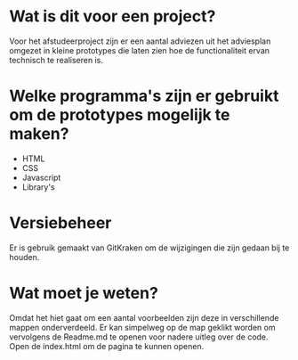 # Wat is dit voor een project?
Voor het afstudeerproject zijn er een aantal adviezen uit het adviesplan omgezet in kleine prototypes die laten zien hoe de functionaliteit ervan technisch te realiseren is.

# Welke programma's zijn er gebruikt om de prototypes mogelijk te maken?
- HTML
- CSS
- Javascript
- Library's

# Versiebeheer
Er is gebruik gemaakt van GitKraken om de wijzigingen die zijn gedaan bij te houden.

# Wat moet je weten?
Omdat het hiet gaat om een aantal voorbeelden zijn deze in verschillende mappen onderverdeeld. Er kan simpelweg op de map geklikt worden om vervolgens de Readme.md te openen voor nadere uitleg over de code. Open de index.html om de pagina te kunnen openen.
